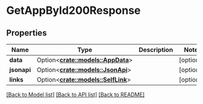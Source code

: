 # GetAppById200Response

## Properties

Name | Type | Description | Notes
------------ | ------------- | ------------- | -------------
**data** | Option<[**crate::models::AppData**](AppData.md)> |  | [optional]
**jsonapi** | Option<[**crate::models::JsonApi**](JsonApi.md)> |  | [optional]
**links** | Option<[**crate::models::SelfLink**](SelfLink.md)> |  | [optional]

[[Back to Model list]](../README.md#documentation-for-models) [[Back to API list]](../README.md#documentation-for-api-endpoints) [[Back to README]](../README.md)


